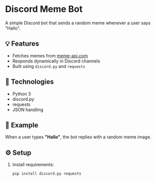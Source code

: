 # Discord Meme Bot

A simple Discord bot that sends a random meme whenever a user says "Hallo".

## 💡 Features
- Fetches memes from [meme-api.com](https://meme-api.com/gimme)
- Responds dynamically in Discord channels
- Built using `discord.py` and `requests`

## 🧠 Technologies
- Python 3
- discord.py
- requests
- JSON handling

## 🚀 Example
When a user types **"Hallo"**, the bot replies with a random meme image.

## ⚙️ Setup
1. Install requirements:
   ```bash
   pip install discord.py requests
